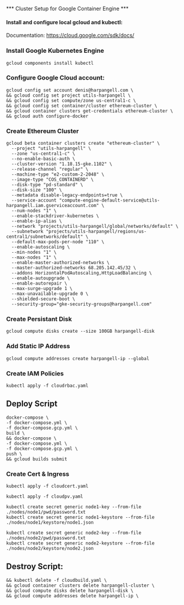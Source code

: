 *** Cluster Setup for Google Container Engine ***

####  Install and configure local gcloud and kubectl:

Documentation: https://cloud.google.com/sdk/docs/

### Install Google Kubernetes Engine

`gcloud components install kubectl`

### Configure Google Cloud account:
```
gcloud config set account denis@harpangell.com \
&& gcloud config set project utils-harpangell \
&& gcloud config set compute/zone us-central1-c \
&& gcloud config set container/cluster ethereum-cluster \
&& gcloud container clusters get-credentials ethereum-cluster \
&& gcloud auth configure-docker
```

### Create Ethereum Cluster

```
gcloud beta container clusters create "ethereum-cluster" \
  --project "utils-harpangell" \
  --zone "us-central1-c" \
  --no-enable-basic-auth \
  --cluster-version "1.18.15-gke.1102" \
  --release-channel "regular" \
  --machine-type "e2-custom-2-2048" \
  --image-type "COS_CONTAINERD" \
  --disk-type "pd-standard" \
  --disk-size "100" \
  --metadata disable-legacy-endpoints=true \
  --service-account "compute-engine-default-service@utils-harpangell.iam.gserviceaccount.com" \
  --num-nodes "1" \
  --enable-stackdriver-kubernetes \
  --enable-ip-alias \
  --network "projects/utils-harpangell/global/networks/default" \
  --subnetwork "projects/utils-harpangell/regions/us-central1/subnetworks/default" \
  --default-max-pods-per-node "110" \
  --enable-autoscaling \
  --min-nodes "1" \
  --max-nodes "1" \
  --enable-master-authorized-networks \
  --master-authorized-networks 68.205.142.45/32 \
  --addons HorizontalPodAutoscaling,HttpLoadBalancing \
  --enable-autoupgrade \
  --enable-autorepair \
  --max-surge-upgrade 1 \
  --max-unavailable-upgrade 0 \
  --shielded-secure-boot \
  --security-group="gke-security-groups@harpangell.com"
```

### Create Persistant Disk

`gcloud compute disks create --size 100GB harpangell-disk`

### Add Static IP Address

`gcloud compute addresses create harpangell-ip --global`

### Create IAM Policies

`kubectl apply -f cloudrbac.yaml`

## Deploy Script

```
docker-compose \
-f docker-compose.yml \
-f docker-compose.gcp.yml \
build \
&& docker-compose \
-f docker-compose.yml \
-f docker-compose.gcp.yml \
push \
&& gcloud builds submit
```

### Create Cert & Ingress

`kubectl apply -f cloudcert.yaml`

`kubectl apply -f cloudpv.yaml`

```
kubectl create secret generic node1-key --from-file ./nodes/node1/pwd/password.txt
kubectl create secret generic node1-keystore --from-file ./nodes/node1/keystore/node1.json
```

```
kubectl create secret generic node2-key --from-file ./nodes/node2/pwd/password.txt
kubectl create secret generic node2-keystore --from-file ./nodes/node2/keystore/node2.json
```

## Destroy Script:

```
&& kubectl delete -f cloudbuild.yaml \
&& gcloud container clusters delete harpangell-cluster \
&& gcloud compute disks delete harpangell-disk \
&& gcloud compute addresses delete harpangell-ip \
```
